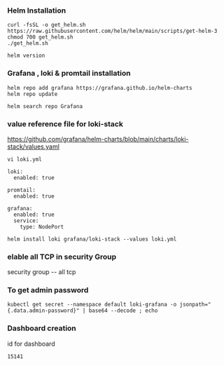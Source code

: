 ### Helm Installation ######
~~~
curl -fsSL -o get_helm.sh https://raw.githubusercontent.com/helm/helm/main/scripts/get-helm-3
chmod 700 get_helm.sh
./get_helm.sh
~~~
~~~
helm version
~~~

### Grafana , loki & promtail installation ####
~~~
helm repo add grafana https://grafana.github.io/helm-charts
helm repo update
~~~
~~~
helm search repo Grafana
~~~

### value reference file for loki-stack

https://github.com/grafana/helm-charts/blob/main/charts/loki-stack/values.yaml

~~~
vi loki.yml
~~~
~~~
loki:
  enabled: true

promtail:
  enabled: true

grafana:
  enabled: true
  service:
    type: NodePort
~~~

~~~
helm install loki grafana/loki-stack --values loki.yml
~~~
### elable all TCP in security Group
security group -- all tcp 

### To get admin password
~~~
kubectl get secret --namespace default loki-grafana -o jsonpath="{.data.admin-password}" | base64 --decode ; echo
~~~
### Dashboard creation #######
id for dashboard
~~~
15141
~~~   
